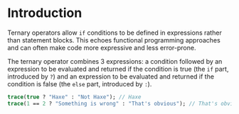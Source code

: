 # Introduction

Ternary operators allow `if` conditions to be defined in expressions rather than statement blocks. This echoes functional programming approaches and can often make code more expressive and less error-prone.

The ternary operator combines 3 expressions: a condition followed by an expression to be evaluated and returned if the condition is true (the `if` part, introduced by `?`) and an expression to be evaluated and returned if the condition is false (the `else` part, introduced by `:`).

```haxe
trace(true ? "Haxe" : "Not Haxe"); // Haxe
trace(1 == 2 ? "Something is wrong" : "That's obvious"); // That's obvious
```
